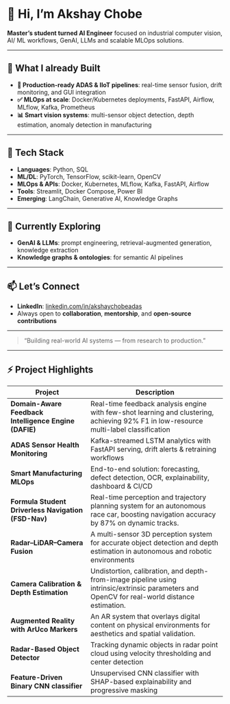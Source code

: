 # 👋 Hi, I’m Akshay Chobe  
**Master’s student turned AI Engineer** focused on industrial computer vision, AI/ ML workflows, GenAI, LLMs and scalable MLOps solutions.

---

## 🧠 What I already Built  
- **🚀 Production-ready ADAS & IIoT pipelines**: real-time sensor fusion, drift monitoring, and GUI integration  
- **✅ MLOps at scale**: Docker/Kubernetes deployments, FastAPI, Airflow, MLflow, Kafka, Prometheus  
- **📊 Smart vision systems**: multi-sensor object detection, depth estimation, anomaly detection in manufacturing  

---

## 🔧 Tech Stack  
- **Languages**: Python, SQL  
- **ML/DL**: PyTorch, TensorFlow, scikit-learn, OpenCV  
- **MLOps & APIs**: Docker, Kubernetes, MLflow, Kafka, FastAPI, Airflow  
- **Tools**: Streamlit, Docker Compose, Power BI  
- **Emerging**: LangChain, Generative AI, Knowledge Graphs  

---

## 🌱 Currently Exploring  
- **GenAI & LLMs**: prompt engineering, retrieval-augmented generation, knowledge extraction  
- **Knowledge graphs & ontologies**: for semantic AI pipelines  

---

## 📫 Let’s Connect  
- **LinkedIn**: [linkedin.com/in/akshaychobeadas](https://www.linkedin.com/in/akshaychobeadas/)  
- Always open to **collaboration**, **mentorship**, and **open-source contributions**

---

> “Building real-world AI systems — from research to production.”

---

## ⚡ Project Highlights

| Project | Description |
|--------|-------------|
| **Domain-Aware Feedback Intelligence Engine (DAFIE)** | Real-time feedback analysis engine with few-shot learning and clustering, achieving 92% F1 in low-resource multi-label classification |
| **ADAS Sensor Health Monitoring** | Kafka-streamed LSTM analytics with FastAPI serving, drift alerts & retraining workflows |
| **Smart Manufacturing MLOps** | End-to-end solution: forecasting, defect detection, OCR, explainability, dashboard & CI/CD |
| **Formula Student Driverless Navigation (FSD-Nav)** | Real-time perception and trajectory planning system for an autonomous race car, boosting navigation accuracy by 87% on dynamic tracks. |
| **Radar–LiDAR–Camera Fusion** | A multi-sensor 3D perception system for accurate object detection and depth estimation in autonomous and robotic environments |
| **Camera Calibration & Depth Estimation** | Undistortion, calibration, and depth-from-image pipeline using intrinsic/extrinsic parameters and OpenCV for real-world distance estimation. |
| **Augmented Reality with ArUco Markers** | An AR system that overlays digital content on physical environments for aesthetics and spatial validation.|
| **Radar-Based Object Detector** | Tracking dynamic objects in radar point cloud using velocity thresholding and center detection |
| **Feature-Driven Binary CNN classifier** | Unsupervised CNN classifier with SHAP-based explainability and progressive masking |


